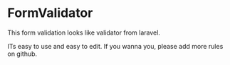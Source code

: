 # FormValidator

This form validation looks like validator from laravel. 

ITs easy to use and easy to edit. If you wanna you, please add more rules on github.
